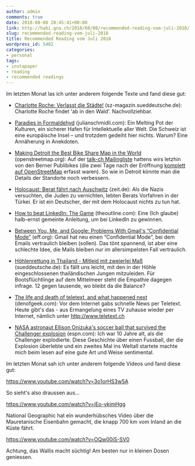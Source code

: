 ```yaml
---
author: admin
comments: true
date: 2018-08-08 20:45:41+00:00
link: http://habi.gna.ch/2018/08/08/recommended-reading-vom-juli-2018/
slug: recommended-reading-vom-juli-2018
title: Recommended Reading vom Juli 2018
wordpress_id: 5402
categories:
- personal
tags:
- instapaper
- reading
- recommended readings
---
```


Im letzten Monat las ich unter anderem folgende Texte und fand diese gut:





  * [Charlotte Roche: Verlasst die Städte!](https://sz-magazin.sueddeutsche.de/charlotte-roche-jetzt-koennte-es-kurz-wehtun/verlasst-die-staedte-85686) (sz-magazin.sueddeutsche.de): Charlotte Roche findet 'ab in den Wald'. Nachvollziehbar.


  * [Paradies in Formaldehyd](https://www.julianschmidli.com/texte/paradiesinformaldehyd.htm) (julianschmidli.com): Ein Melting Pot der Kulturen, ein sicherer Hafen für Intellektuelle aller Welt. Die Schweiz ist eine europäische Insel – und trotzdem gedeiht hier nichts. Warum? Eine Annäherung in Anekdoten.


  * [Making Detroit the Best Bike Share Map in the World](https://www.openstreetmap.org/user/mikelmaron/diary/44405) (openstreetmap.org): Auf der [talk-ch Mailingliste](http://lists.openstreetmap.ch/pipermail/talk-ch/2018-June/009612.html) hattens wirs letzhin von den Berner Publibikes (die zwei Tage nach der Eröffnung [komplett auf OpenStreetMap](http://umap.osm.ch/m/1415/) erfasst waren). So wie in Detroit könnte man die Details der Standorte noch verbessern.


  * [Holocaust: Berat fährt nach Auschwitz](https://www.zeit.de/campus/2018-06/holocaust-deutsche-identitaet-muslime-tuerken-antisemitismus) (zeit.de): Als die Nazis versuchten, die Juden zu vernichten, lebten Berats Vorfahren in der Türkei. Er ist ein Deutscher, der mit dem Holocaust nichts zu tun hat.


  * [How to beat LinkedIn: The Game](https://theoutline.com/post/5495/how-to-beat-linked-in-the-game) (theoutline.com): Eine (Ich glaube) halb-ernst gemeinte Anleitung, um bei LinkedIn zu gewinnen.


  * [Between You, Me, and Google: Problems With Gmail's “Confidential Mode”](https://www.eff.org/deeplinks/2018/07/between-you-me-and-google-problems-gmails-confidential-mode) (eff.org): Gmail hat neu einen “Confidential Mode”, bei dem Emails vertraulich bleiben (sollen). Das tönt spannend, ist aber eine schlechte Idee, die Mails bleiben nur im allersimpelsten Fall vertraulich.


  * [Höhlenrettung in Thailand - Mitleid mit zweierlei Maß](http://www.sueddeutsche.de/panorama/hoehlenrettung-versus-fluechtlinge-mitleid-mit-zweierlei-mass-1.4046619) (sueddeutsche.de): Es fällt uns leicht, mit den in der Höhle eingeschlossenen thailändischen Jungen mitzuleiden. Für Bootsflüchtlinge auf dem Mittelmeer steht die Empathie dagegen infrage. 12 gegen tausende, wo bleibt da die Balance?


  * [The life and death of teletext, and what happened next](http://www.denofgeek.com/uk/tv/teletext/58735/the-life-and-death-of-teletext-and-what-happened-next) (denofgeek.com): Vor dem Internet gabs schnelle News per Teletext. Heute gibt's das - aus Ermangelung eines TV zuhause wieder per Internet, nämlich unter http://www.teletext.ch


  * [NASA astronaut Ellison Onizuka's soccer ball that survived the Challenger explosion](http://www.espn.com/espn/feature/story/_/id/23902766/nasa-astronaut-ellison-onizuka-soccer-ball-survived-challenger-explosion) (espn.com): Ich war 10 Jahre alt, als die Challenger explodierte. Diese Geschichte über einen Fussball, der die Explosion überlebte und ein zweites Mal ins Weltall startete machte mich beim lesen auf eine gute Art und Weise sentimental.



Im letzten Monat sah ich unter anderem folgende Videos und fand diese gut:

https://www.youtube.com/watch?v=3o1orHS3w5A

So sieht's also draussen aus...

https://www.youtube.com/watch?v=jEo-ykjmHgg

National Geographic hat ein wunderhübsches Video über die Mauretanische Eisenbahn gemacht, die knapp 700 km vom Inland an die Küste fährt.

https://www.youtube.com/watch?v=OQw00iS-SV0

Achtung, das Wallis macht süchtig!
Am besten nur in kleinen Dosen geniessen.
